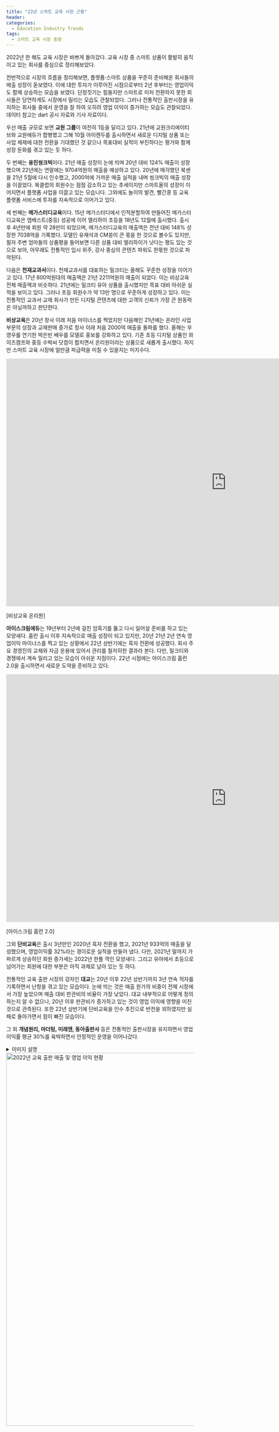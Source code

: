 ```yaml
---
title: "22년 스마트 교육 시장 근황"
header:
categories:
  - Education Industry Trends
tags:
  - 스마트 교육 시장 동향
---
```


2022년 한 해도 교육 시장은 바쁘게 돌아갔다. 교육 시장 중 스마트 상품이 활발히 움직이고 있는 회사를 중심으로 정리해보았다. 

전반적으로 시장의 흐름을 정리해보면, 플랫폼·스마트 상품을 꾸준히 준비해온 회사들의 매출 성장이 돋보였다. 이에 대한 투자가 이루어진 시점으로부터 2년 후부터는 영업이익도 함께 상승하는 모습을 보였다. 단정짓기는 힘들지만 스마트로 미처 전환하지 못한 회사들은 당연하게도 시장에서 밀리는 모습도 관찰되었다. 그러나 전통적인 출판시장을 유지하는 회사들 중에서 운영을 잘 하여 오히려 영업 이익이 증가하는 모습도 관찰되었다.  데이터 참고는 dart 공시 자료와 기사 자료이다.

우선 매출 규모로 보면 **교원 그룹**이 여전히 1등을 달리고 있다. 21년에 교원크리에이티브와 교원에듀가 합병했고 그해 10월 아이캔두를 출시하면서 새로운 디지털 상품 또는 사업 체제에 대한 전환을 기대했던 것 같으나 목표대비 실적이 부진하다는 평가와 함께 성장 둔화를 겪고 있는 듯 하다. 

두 번째는 **웅진씽크빅**이다. 21년 매출 성장이 눈에 띄며 20년 대비 124% 매출이 성장했으며 22년에는 연말에는 9704억원의 매출을 예상하고 있다. 20년에 매각했던 북센을 21년 5월에 다시 인수했고, 2000억에 가까운 매출 실적을 내며 씽크빅의 매출 성장을 이끌었다. 북클럽의 회원수는 점점 감소하고 있는 추세이지만 스마트올의 성장이 이어지면서 플랫폼 사업을 이끌고 있는 모습니다. 그외에도 놀이의 발견, 빨간콩 등 교육 플랫폼 서비스에 투자를 지속적으로 이어가고 있다. 

세 번째는 **메가스터디교육**이다. 15년 메가스터디에서 인적분할하여 만들어진 메가스터디교육은 엠베스트(중등) 성공에 이어 엘리하이 초등을 18년도 12월에 출시했다. 출시 후 4년만에 회원 약 28만이 되었으며, 메가스터디교육의 매출액은 전년 대비 148% 성장한 7038억을 기록했다. 모델인 유재석과 CM쏭이 큰 몫을 한 것으로 볼수도 있지만, 필자 주변 엄마들의 상품평을 들어보면 다른 상품 대비 엘리하이가 낫다는 평도 있는 것으로 보아, 아무래도 전통적인 입시 위주, 강사 중심의 콘텐츠 파워도 한몫한 것으로 파악된다. 

다음은 **천재교과서**이다. 천재교과서를 대표하는 밀크티는 올해도 꾸준한 성장을 이어가고 있다. 17년 800억원대의 매출액은 21년 2211억원의 매출이 되었다. 이는 비상교육 전체 매출액과 비슷하다. 21년에는 밀크티 유아 상품을 출시했지만 목표 대비 아쉬운 실적을 보이고 있다. 그러나 초등 회원수가 약 13만 명으로 꾸준하게 성장하고 있다. 이는 전통적인 교과서·교재 회사가 만든 디지털 콘텐츠에 대한 고객의 신뢰가 가장 큰 원동력은 아닐까하고 판단한다.

**비상교육**은 20년 창사 이래 처음 마이너스를 찍었지만 다음해인 21년에는 온라인 사업 부문의 성장과 교재판매 증가로  창사 이래 처음 2000억 매출을 돌파를 했다. 올해는 우영우를 연기한 박은빈 배우를 모델로 홍보를 강화하고 있다. 기존 초등 디지털 상품인 와이즈캠프와 중등 수박씨 닷컴이 합치면서 온리원이라는 상품으로 새롭게 출시했다. 하지만 스마트 교육 시장에 얼만큼 파급력을 미칠 수 있을지는 미지수다.

<iframe width="1180" height="664" src="https://www.youtube.com/embed/-uuE6rJwo5E" title="[비상교육 온리원] 온리원 TVC 런칭편 30s" frameborder="0" allow="accelerometer; autoplay; clipboard-write; encrypted-media; gyroscope; picture-in-picture" allowfullscreen></iframe>

[비상교육 온리원]



**아이스크림에듀**는 19년부터 2년에 걸친 암흑기를 뚫고 다시 일어설 준비를 하고 있는 모양새다. 홈런 출시 이후 지속적으로 매출 성장이 되고 있지만, 20년 21년 2년 연속 영업이익 마이너스를 찍고 있는 상황에서 22년 상반기에는 흑자 전환에 성공했다. 회사 주요 경영진의 교체와 자금 운용에 있어서 관리를 철저히한 결과라 본다. 다만, 밀크티와 경쟁에서 계속 밀리고 있는 모습이 아쉬운 지점이다. 22년 시점에는 아이스크림 홈런2.0을 출시하면서 새로운 도약을 준비하고 있다. 

<iframe width="1180" height="664" src="https://www.youtube.com/embed/QWsvZbotJ-g" title="[아이스크림 홈런] 홈런 2.0 이 세상에 나오기까지" frameborder="0" allow="accelerometer; autoplay; clipboard-write; encrypted-media; gyroscope; picture-in-picture" allowfullscreen></iframe>

[아이스크림 홈런 2.0] 



그외 **단비교육**은 출시 3년만인 2020년 흑자 전환을 했고, 2021년 933억의 매출을 달성했으며, 영업이익률 32%라는 경이로운 실적을 만들어 냈다. 다만, 2021년 말까지 가파르게 상승하던 회원 증가세는 2022년 한풀 꺽인 모양새다. 그리고 유아에서 초등으로 넘어가는 회원에 대한 부분은 아직 과제로 남아 있는 듯 하다. 

전통적인 교육 출판 시장의 강자인 **대교**는 20년 이후 22년 상반기까지 3년 연속 적자를 기록하면서 난항을 겪고 있는 모습이다. 눈에 띄는 것은 매출 원가의 비중이 전체 시장에서 가장 높았으며 매출 대비 판관비의 비율이 가장 낮았다. 대교 내부적으로 어떻게 정의하는지 알 수 없으나, 20년 이후 판관비가 증가하고 있는 것이 영업 이익에 영향을 미친 것으로 관측된다. 또한 22년 상반기에 단비교육을 인수 추진으로 반전을 꾀하였지만 실패로 돌아가면서 힘이 빠진 모습이다.

그 외 **개념원리, 마더텅, 미래엔, 동아출판사** 등은 전통적인 출판시장을 유지하면서 영업이익률 평균 30%를 육박하면서 안정적인 운영을 이어나갔다.

<details><summary>이미지 설명</summary>2022년 교육 출판 매출 및 영업 이익 현황</details>

<img src="/assets/img/post/22.10.27/2022.png" width="1000px" alt="2022년 교육 출판 매출 및 영업 이익 현황">

